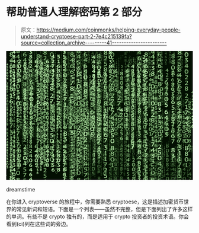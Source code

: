 # 帮助普通人理解密码第 2 部分

> 原文：<https://medium.com/coinmonks/helping-everyday-people-understand-cryptoese-part-2-7e4c215139fa?source=collection_archive---------41----------------------->

![](img/d0035e3f02684b917424d9ea6c46948f.png)

dreamstime

在你进入 cryptoverse 的旅程中，你需要熟悉 cryptoese，这是描述加密货币世界的常见新词和短语。下面是一个列表——虽然不完整，但是下面列出了许多这样的单词。有些不是 crypto 独有的，而是适用于 crypto 投资者的投资术语。你会看到(ci)列在这些词的旁边。